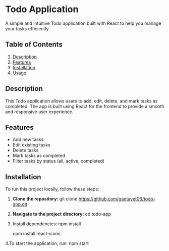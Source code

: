 # Todo Application

A simple and intuitive Todo application built with React to help you manage your tasks efficiently.

## Table of Contents
1. [Description](#description)
2. [Features](#features)
3. [Installation](#installation)
4. [Usage](#usage)

## Description

This Todo application allows users to add, edit, delete, and mark tasks as completed. The app is built using React for the frontend to provide a smooth and responsive user experience.

## Features

- Add new tasks
- Edit existing tasks
- Delete tasks
- Mark tasks as completed
- Filter tasks by status (all, active, completed)

## Installation

To run this project locally, follow these steps:

1. **Clone the repository:**
   git clone https://github.com/gantayet06/todo-app.git

2. **Navigate to the project directory:**
   cd todo-app
3. Install dependencies:
   npm install
   
   npm install react-icons

4.To start the application, run:
  npm start

  

  
